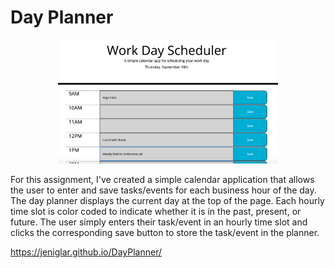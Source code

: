 # Day Planner
<p align="center">
<img width ="70%" src="dayplanner.png" alt="Work Day Scheduler">
</>


For this assignment, I've created a simple calendar application that allows the user to enter and save tasks/events for each business hour of the day. The day planner displays the current day at the top of the page. Each hourly time slot is color coded to indicate whether it is in the past, present, or future. The user simply enters their task/event in an hourly time slot and clicks the corresponding save button to store the task/event in the planner. 


https://jeniglar.github.io/DayPlanner/
